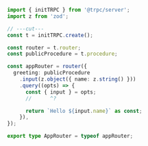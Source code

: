<!-- prettier-ignore -->
<!-- markdownlint-disable MD041 -->

```ts twoslash
import { initTRPC } from '@trpc/server';
import z from 'zod';

// ---cut---
const t = initTRPC.create();

const router = t.router;
const publicProcedure = t.procedure;

const appRouter = router({
  greeting: publicProcedure
    .input(z.object({ name: z.string() }))
    .query((opts) => {
      const { input } = opts;
      //      ^?

      return `Hello ${input.name}` as const;
    }),
});

export type AppRouter = typeof appRouter;
```
